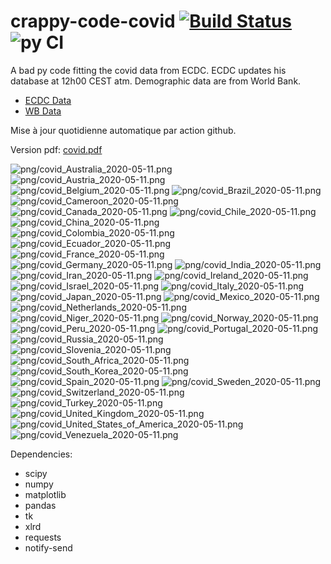 # crappy-code-covid [![Build Status](https://cloud.drone.io/api/badges/a-lemonnier/crappy-code-covid/status.svg)](https://cloud.drone.io/a-lemonnier/crappy-code-covid) ![py CI](https://github.com/a-lemonnier/crappy-code-covid/workflows/py%20CI/badge.svg)
 
A bad py code fitting the covid data from ECDC. ECDC updates his database at 12h00 CEST atm. Demographic data are from World Bank.
 
- [ECDC Data](https://www.ecdc.europa.eu/en/publications-data/download-todays-data-geographic-distribution-covid-19-cases-worldwide)
- [WB Data](https://data.worldbank.org/indicator/sp.pop.totl)
 
 
Mise à jour quotidienne automatique par action github.
 
Version pdf: [covid.pdf](https://github.com/a-lemonnier/crappy-code-covid/raw/master/covid.pdf)
 
![png/covid_Australia_2020-05-11.png](png/covid_Australia_2020-05-11.png)
![png/covid_Austria_2020-05-11.png](png/covid_Austria_2020-05-11.png)
![png/covid_Belgium_2020-05-11.png](png/covid_Belgium_2020-05-11.png)
![png/covid_Brazil_2020-05-11.png](png/covid_Brazil_2020-05-11.png)
![png/covid_Cameroon_2020-05-11.png](png/covid_Cameroon_2020-05-11.png)
![png/covid_Canada_2020-05-11.png](png/covid_Canada_2020-05-11.png)
![png/covid_Chile_2020-05-11.png](png/covid_Chile_2020-05-11.png)
![png/covid_China_2020-05-11.png](png/covid_China_2020-05-11.png)
![png/covid_Colombia_2020-05-11.png](png/covid_Colombia_2020-05-11.png)
![png/covid_Ecuador_2020-05-11.png](png/covid_Ecuador_2020-05-11.png)
![png/covid_France_2020-05-11.png](png/covid_France_2020-05-11.png)
![png/covid_Germany_2020-05-11.png](png/covid_Germany_2020-05-11.png)
![png/covid_India_2020-05-11.png](png/covid_India_2020-05-11.png)
![png/covid_Iran_2020-05-11.png](png/covid_Iran_2020-05-11.png)
![png/covid_Ireland_2020-05-11.png](png/covid_Ireland_2020-05-11.png)
![png/covid_Israel_2020-05-11.png](png/covid_Israel_2020-05-11.png)
![png/covid_Italy_2020-05-11.png](png/covid_Italy_2020-05-11.png)
![png/covid_Japan_2020-05-11.png](png/covid_Japan_2020-05-11.png)
![png/covid_Mexico_2020-05-11.png](png/covid_Mexico_2020-05-11.png)
![png/covid_Netherlands_2020-05-11.png](png/covid_Netherlands_2020-05-11.png)
![png/covid_Niger_2020-05-11.png](png/covid_Niger_2020-05-11.png)
![png/covid_Norway_2020-05-11.png](png/covid_Norway_2020-05-11.png)
![png/covid_Peru_2020-05-11.png](png/covid_Peru_2020-05-11.png)
![png/covid_Portugal_2020-05-11.png](png/covid_Portugal_2020-05-11.png)
![png/covid_Russia_2020-05-11.png](png/covid_Russia_2020-05-11.png)
![png/covid_Slovenia_2020-05-11.png](png/covid_Slovenia_2020-05-11.png)
![png/covid_South_Africa_2020-05-11.png](png/covid_South_Africa_2020-05-11.png)
![png/covid_South_Korea_2020-05-11.png](png/covid_South_Korea_2020-05-11.png)
![png/covid_Spain_2020-05-11.png](png/covid_Spain_2020-05-11.png)
![png/covid_Sweden_2020-05-11.png](png/covid_Sweden_2020-05-11.png)
![png/covid_Switzerland_2020-05-11.png](png/covid_Switzerland_2020-05-11.png)
![png/covid_Turkey_2020-05-11.png](png/covid_Turkey_2020-05-11.png)
![png/covid_United_Kingdom_2020-05-11.png](png/covid_United_Kingdom_2020-05-11.png)
![png/covid_United_States_of_America_2020-05-11.png](png/covid_United_States_of_America_2020-05-11.png)
![png/covid_Venezuela_2020-05-11.png](png/covid_Venezuela_2020-05-11.png)
 
Dependencies:
- scipy
- numpy
- matplotlib
- pandas
- tk
- xlrd
- requests
- notify-send
